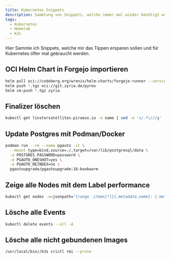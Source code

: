 ```yaml
---
title: Kubernetes Snippets
description: Sammlung von Snippets, welche immer mal wieder benötigt wurden
tags:
  - Kubernetes
  - Homelab
  - K3s
---
```


Hier Sammle ich Snippets, welche mir das Tippen ersparen sollen und für Kubernetes öfter mal gebraucht werden.

<!--more-->

## OCI Helm Chart in Forgejo importieren

```bash
helm pull oci://codeberg.org/wrenix/helm-charts/forgejo-runner --version 0.6.6
helm push *.tgz oci://git.zyria.de/pyrox
helm cm-push *.tgz zyria
```

## Finalizer löschen

```bash
kubectl get linstorsatellites.piraeus.io -o name | sed -e 's/.*\///g' | xargs -I {} kubectl patch linstorsatellites.piraeus.io {} -p '{"metadata": {"finalizers": null}}' --type merge
```

## Update Postgres mit Podman/Docker

```bash
podman run --rm --name pgauto -it \
  --mount type=bind,source=./,target=/var/lib/postgresql/data \
  -e POSTGRES_PASSWORD=password \
  -e PGAUTO_ONESHOT=yes \
  -e PGAUTO_REINDEX=no \
  pgautoupgrade/pgautoupgrade:16-bookworm
```

## Zeige alle Nodes mit dem Label performance

```bash
kubectl get nodes -o=jsonpath="{range .items[*]}{.metadata.name}: {.metadata.labels.performance}{'\n'}{end}"
```

## Lösche alle Events

```bash
kubectl delete events --all -A
```

## Lösche alle nicht gebundenen Images

```bash
/usr/local/bin//k3s crictl rmi --prune
```
